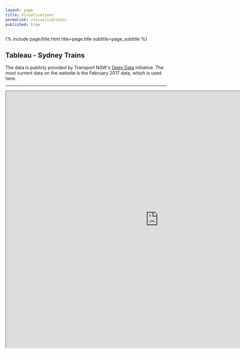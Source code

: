 ```yaml
---
layout: page
title: Visualisations
permalink: /visualisations/
published: true
---
```


<div class="page" markdown="1">

{% include page/title.html title=page.title subtitle=page_subtitle %}

## Tableau - Sydney Trains

The data is publicly provided by Transport NSW's [Open Data](https://opendata.transport.nsw.gov.au/) initiative.
The most current data on the website is the February 2017 data, which is used here.

---

<iframe src="https://public.tableau.com/views/SydneyTrainsVisualisationsDatafromFeb2017/SydneyTrainsVisualisations-February2017Data?:showVizHome=no&:embed=true"
 width="950" height="800"></iframe>
